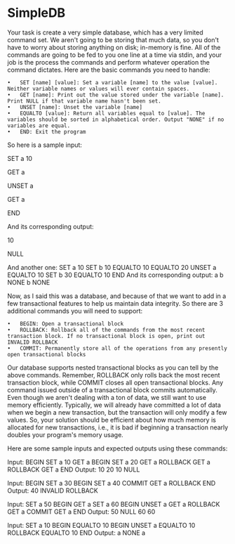 SimpleDB
========


Your task is create a very simple database, which has a very limited command set. We aren't going to be storing that much data, so you don't have to worry about storing anything on disk; in-memory is fine. All of the commands are going to be fed to you one line at a time via stdin, and your job is the process the commands and perform whatever operation the command dictates. Here are the basic commands you need to handle:

	•	SET [name] [value]: Set a variable [name] to the value [value]. Neither variable names or values will ever contain spaces.
	•	GET [name]: Print out the value stored under the variable [name]. Print NULL if that variable name hasn't been set.
	•	UNSET [name]: Unset the variable [name]
	•	EQUALTO [value]: Return all variables equal to [value]. The variables should be sorted in alphabetical order. Output "NONE" if no variables are equal.
	•	END: Exit the program


So here is a sample input:

SET a 10

GET a

UNSET a

GET a

END

And its corresponding output:

10

NULL



And another one:
SET a 10
SET b 10
EQUALTO 10
EQUALTO 20
UNSET a
EQUALTO 10
SET b 30
EQUALTO 10
END
And its corresponding output:
a b
NONE
b
NONE


Now, as I said this was a database, and because of that we want to add in a few transactional features to help us maintain data integrity. So there are 3 additional commands you will need to support:

	•	BEGIN: Open a transactional block
	•	ROLLBACK: Rollback all of the commands from the most recent transaction block. If no transactional block is open, print out INVALID ROLLBACK
	•	COMMIT: Permanently store all of the operations from any presently open transactional blocks

Our database supports nested transactional blocks as you can tell by the above commands. Remember, ROLLBACK only rolls back the most recent transaction block, while COMMIT closes all open transactional blocks. Any command issued outside of a transactional block commits automatically.
Even though we aren't dealing with a ton of data, we still want to use memory efficiently. Typically, we will already have committed a lot of data when we begin a new transaction, but the transaction will only modify a few values. So, your solution should be efficient about how much memory is allocated for new transactions, i.e., it is bad if beginning a transaction nearly doubles your program's memory usage.

Here are some sample inputs and expected outputs using these commands:

Input:
BEGIN
SET a 10
GET a
BEGIN
SET a 20
GET a
ROLLBACK
GET a
ROLLBACK
GET a
END
Output:
10
20
10
NULL

Input:
BEGIN
SET a 30
BEGIN
SET a 40
COMMIT
GET a
ROLLBACK
END
Output:
40
INVALID ROLLBACK

Input:
SET a 50
BEGIN
GET a
SET a 60
BEGIN
UNSET a
GET a
ROLLBACK
GET a
COMMIT
GET a
END
Output:
50
NULL
60
60

Input:
SET a 10
BEGIN
EQUALTO 10
BEGIN
UNSET a
EQUALTO 10
ROLLBACK
EQUALTO 10
END
Output:
a
NONE
a
